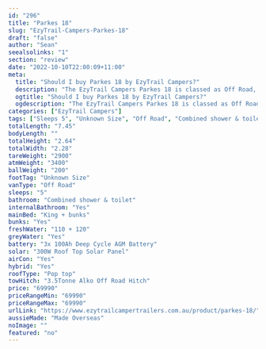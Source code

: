 ```yaml
---
id: "296"
title: "Parkes 18"
slug: "EzyTrail-Campers-Parkes-18"
draft: "false"
author: "Sean"
seealsolinks: "1"
section: "review"
date: "2022-10-10T22:00:09+11:00"
meta:
  title: "Should I buy Parkes 18 by EzyTrail Campers?"
  description: "The EzyTrail Campers Parkes 18 is classed as Off Road, and sleeps 5 people. It is Made Overseas and comes in at Unknown Size. It generally has Combined shower & toilet."
  ogtitle: "Should I buy Parkes 18 by EzyTrail Campers?"
  ogdescription: "The EzyTrail Campers Parkes 18 is classed as Off Road, and sleeps 5 people. It is Made Overseas and comes in at Unknown Size. It generally has Combined shower & toilet."
categories: ["EzyTrail Campers"]
tags: ["Sleeps 5", "Unknown Size", "Off Road", "Combined shower & toilet", "Pop top", "60 - 70k", "Made Overseas"]
totalLength: "7.45"
bodyLength: ""
totalHeight: "2.64"
totalWidth: "2.28"
tareWeight: "2900"
atmWeight: "3400"
ballWeight: "200"
footTag: "Unknown Size"
vanType: "Off Road"
sleeps: "5"
bathroom: "Combined shower & toilet"
internalBathroom: "Yes"
mainBed: "King + bunks"
bunks: "Yes"
freshWater: "110 + 120"
greyWater: "Yes"
battery: "3x 100Ah Deep Cycle AGM Battery"
solar: "300W Roof Top Solar Panel"
airCon: "Yes"
hybrid: "Yes"
roofType: "Pop top"
towHitch: "3.5Tonne Alko Off Road Hitch"
price: "69990"
priceRangeMin: "69990"
priceRangeMax: "69990"
urlLink: "https://www.ezytrailcampertrailers.com.au/product/parkes-18/"
aussieMade: "Made Overseas"
noImage: ""
featured: "no"
---
```

